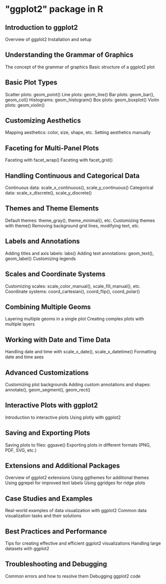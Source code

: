 # "ggplot2" package in R 

## Introduction to ggplot2
Overview of ggplot2
Installation and setup

## Understanding the Grammar of Graphics
The concept of the grammar of graphics
Basic structure of a ggplot2 plot

## Basic Plot Types
Scatter plots: geom_point()
Line plots: geom_line()
Bar plots: geom_bar(), geom_col()
Histograms: geom_histogram()
Box plots: geom_boxplot()
Violin plots: geom_violin()

## Customizing Aesthetics
Mapping aesthetics: color, size, shape, etc.
Setting aesthetics manually

## Faceting for Multi-Panel Plots
Faceting with facet_wrap()
Faceting with facet_grid()

## Handling Continuous and Categorical Data
Continuous data: scale_x_continuous(), scale_y_continuous()
Categorical data: scale_x_discrete(), scale_y_discrete()

## Themes and Theme Elements
Default themes: theme_gray(), theme_minimal(), etc.
Customizing themes with theme()
Removing background grid lines, modifying text, etc.

## Labels and Annotations
Adding titles and axis labels: labs()
Adding text annotations: geom_text(), geom_label()
Customizing legends

## Scales and Coordinate Systems
Customizing scales: scale_color_manual(), scale_fill_manual(), etc.
Coordinate systems: coord_cartesian(), coord_flip(), coord_polar()

## Combining Multiple Geoms
Layering multiple geoms in a single plot
Creating complex plots with multiple layers

## Working with Date and Time Data
Handling date and time with scale_x_date(), scale_x_datetime()
Formatting date and time axes

## Advanced Customizations
Customizing plot backgrounds
Adding custom annotations and shapes: annotate(), geom_segment(), geom_rect()

## Interactive Plots with ggplot2
Introduction to interactive plots
Using plotly with ggplot2

## Saving and Exporting Plots
Saving plots to files: ggsave()
Exporting plots in different formats (PNG, PDF, SVG, etc.)

## Extensions and Additional Packages
Overview of ggplot2 extensions
Using ggthemes for additional themes
Using ggrepel for improved text labels
Using ggridges for ridge plots

## Case Studies and Examples
Real-world examples of data visualization with ggplot2
Common data visualization tasks and their solutions

## Best Practices and Performance
Tips for creating effective and efficient ggplot2 visualizations
Handling large datasets with ggplot2

## Troubleshooting and Debugging
Common errors and how to resolve them
Debugging ggplot2 code

